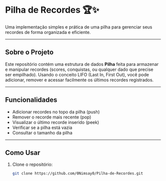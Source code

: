 # Pilha de Recordes 🏆✨

Uma implementação simples e prática de uma pilha para gerenciar seus recordes de forma organizada e eficiente.

---

## Sobre o Projeto

Este repositório contém uma estrutura de dados **Pilha** feita para armazenar e manipular recordes (scores, conquistas, ou qualquer dado que precise ser empilhado). Usando o conceito LIFO (Last In, First Out), você pode adicionar, remover e acessar facilmente os últimos recordes registrados.

---

## Funcionalidades

- Adicionar recordes no topo da pilha (push)
- Remover o recorde mais recente (pop)
- Visualizar o último recorde inserido (peek)
- Verificar se a pilha está vazia
- Consultar o tamanho da pilha

---

## Como Usar

1. Clone o repositório:
   ```bash
   git clone https://github.com/0Nimsay0/Pilha-de-Recordes.git
